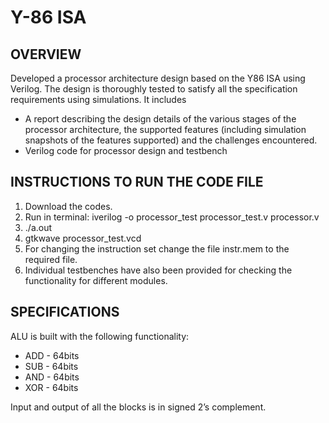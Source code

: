 # Y-86 ISA
## OVERVIEW

Developed a processor architecture design based on the Y86 ISA using Verilog. The design is thoroughly tested to satisfy all the specification requirements using simulations. It includes
* A report describing the design details of the various stages of the processor architecture, the supported features
(including simulation snapshots of the features supported) and the challenges encountered.
* Verilog code for processor design and testbench


## INSTRUCTIONS TO RUN THE CODE FILE
1. Download the codes.
2. Run in terminal: iverilog -o processor_test processor_test.v processor.v
3. ./a.out
4. gtkwave processor_test.vcd
5. For changing the instruction set change the file instr.mem to the required file.
6. Individual testbenches have also been provided for checking the functionality for different
modules.

## SPECIFICATIONS
ALU is built with the following functionality:
* ADD - 64bits
* SUB - 64bits
* AND - 64bits
* XOR - 64bits

Input and output of all the blocks is in signed 2’s complement.
